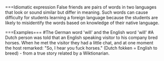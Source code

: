 ===Idiomatic expression
False friends are pairs of words in two languages that look or sound similar but differ in meaning. Such words can cause difficulty for students learning a foreign language because the students are likely to misidentify the words based on knowledge of their native language.

===Examples===
#The German word 'will' and the English word 'will'
#A Dutch person was told that an English speaking visitor to his company bred horses. When he met the visitor they had a little chat, and at one moment the host remarked: "So, I hear you fuck horses." (Dutch fokken = English to breed) - from a true story related by a Wiktionarian.